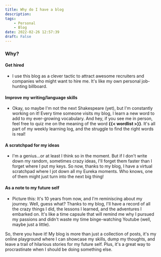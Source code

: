 ```yaml
---
title: Why do I have a blog
description: 
tags: 
    - Personal
    - Blog
date: 2022-02-26 12:57:39
draft: False
---
```


### Why?

#### Get hired

- I use this blog as a clever tactic to attract awesome recruiters and companies who might want to hire me. It's like my own personal job-hunting billboard.

#### Improve my writing/language skills

- Okay, so maybe I'm not the next Shakespeare (yet), but I'm constantly working on it! Every time someone visits my blog, I learn a new word to add to my ever-growing vocabulary. And hey, if you see me in person, feel free to quiz me on the meaning of the word **{{< wordlist >}}**. It's all part of my weekly learning log, and the struggle to find the right words is real!

#### A scratchpad for my ideas

- I'm a genius...or at least I think so in the moment. But if I don't write down my random, sometimes crazy ideas, I'll forget them faster than I forget where I put my keys. So now, thanks to my blog, I have a virtual scratchpad where I jot down all my Eureka moments. Who knows, one of them might just turn into the next big thing!

#### As a note to my future self

- Picture this: It's 10 years from now, and I'm reminiscing about my journey. Well, guess what? Thanks to my blog, I'll have a record of all the crazy things I did, the lessons I learned, and the adventures I embarked on. It's like a time capsule that will remind me why I pursued my passions and didn't waste my time binge-watching Youtube (well, maybe just a little).

So, there you have it! My blog is more than just a collection of posts, it's my online playground where I can showcase my skills, dump my thoughts, and leave a trail of hilarious stories for my future self. Plus, it's a great way to procrastinate when I should be doing something else.

